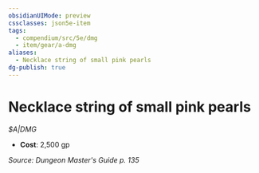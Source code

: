 ```yaml
---
obsidianUIMode: preview
cssclasses: json5e-item
tags:
  - compendium/src/5e/dmg
  - item/gear/a-dmg
aliases:
  - Necklace string of small pink pearls
dg-publish: true
---
```

# Necklace string of small pink pearls
*$A|DMG*  

- **Cost**: 2,500 gp

*Source: Dungeon Master's Guide p. 135*